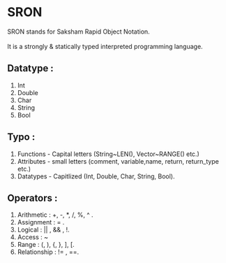 # SRON
SRON stands for Saksham Rapid Object Notation.<br/> <br/>
It is a strongly & statically typed interpreted programming language.


## Datatype :
1. Int
2. Double
3. Char
4. String
5. Bool

## Typo :
1. Functions - Capital letters (String\~LEN(), Vector\~RANGE() etc.)
2. Attributes - small letters (comment, variable,name, return, return_type etc.)
3. Datatypes - Capitlized (Int, Double, Char, String, Bool).

## Operators :
1. Arithmetic : +, -, *, /, %, ^ .
2. Assignment : = .
3. Logical : || , && , !.
4. Access : ~
5. Range : (, ), {, }, ], [.
6. Relationship : != , ==.

